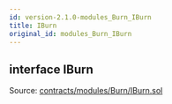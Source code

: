 ```yaml
---
id: version-2.1.0-modules_Burn_IBurn
title: IBurn
original_id: modules_Burn_IBurn
---
```


<div class="contract-doc"><div class="contract"><h2 class="contract-header"><span class="contract-kind">interface</span> IBurn</h2><div class="source">Source: <a href="https://github.com/PolymathNetwork/polymath-core/blob/v2.1.0/contracts/modules/Burn/IBurn.sol" target="_blank">contracts/modules/Burn/IBurn.sol</a></div></div></div>
